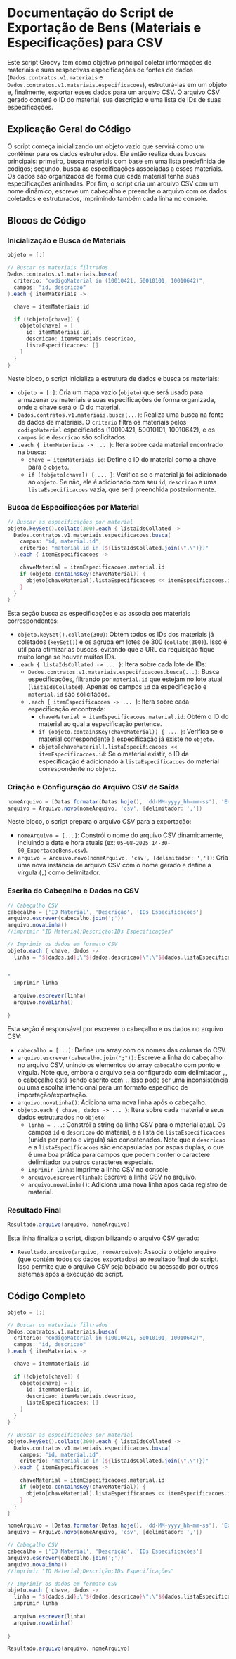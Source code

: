 # Documentação do Script de Exportação de Bens (Materiais e Especificações) para CSV

Este script Groovy tem como objetivo principal coletar informações de materiais e suas respectivas especificações de fontes de dados (`Dados.contratos.v1.materiais` e `Dados.contratos.v1.materiais.especificacoes`), estruturá-las em um objeto e, finalmente, exportar esses dados para um arquivo CSV. O arquivo CSV gerado conterá o ID do material, sua descrição e uma lista de IDs de suas especificações.

## Explicação Geral do Código

O script começa inicializando um objeto vazio que servirá como um contêiner para os dados estruturados. Ele então realiza duas buscas principais: primeiro, busca materiais com base em uma lista predefinida de códigos; segundo, busca as especificações associadas a esses materiais. Os dados são organizados de forma que cada material tenha suas especificações aninhadas. Por fim, o script cria um arquivo CSV com um nome dinâmico, escreve um cabeçalho e preenche o arquivo com os dados coletados e estruturados, imprimindo também cada linha no console.

## Blocos de Código

### Inicialização e Busca de Materiais

```groovy
objeto = [:]

// Buscar os materiais filtrados
Dados.contratos.v1.materiais.busca(
  criterio: "codigoMaterial in (10010421, 50010101, 10010642)",
  campos: "id, descricao"
).each { itemMateriais ->

  chave = itemMateriais.id

  if (!objeto[chave]) {
    objeto[chave] = [
      id: itemMateriais.id,
      descricao: itemMateriais.descricao,
      listaEspecificacoes: []
    ]
  }
}
```

Neste bloco, o script inicializa a estrutura de dados e busca os materiais:

*   `objeto = [:]`: Cria um mapa vazio (`objeto`) que será usado para armazenar os materiais e suas especificações de forma organizada, onde a chave será o ID do material.
*   `Dados.contratos.v1.materiais.busca(...)`: Realiza uma busca na fonte de dados de materiais. O `criterio` filtra os materiais pelos `codigoMaterial` especificados (10010421, 50010101, 10010642), e os `campos` `id` e `descricao` são solicitados.
*   `.each { itemMateriais -> ... }`: Itera sobre cada material encontrado na busca:
    *   `chave = itemMateriais.id`: Define o ID do material como a chave para o `objeto`.
    *   `if (!objeto[chave]) { ... }`: Verifica se o material já foi adicionado ao `objeto`. Se não, ele é adicionado com seu `id`, `descricao` e uma `listaEspecificacoes` vazia, que será preenchida posteriormente.

### Busca de Especificações por Material

```groovy
// Buscar as especificações por material
objeto.keySet().collate(300).each { listaIdsCollated ->
  Dados.contratos.v1.materiais.especificacoes.busca(
    campos: "id, material.id",
    criterio: "material.id in (${listaIdsCollated.join(\",\")})"
  ).each { itemEspecificacoes ->

    chaveMaterial = itemEspecificacoes.material.id
    if (objeto.containsKey(chaveMaterial)) {
      objeto[chaveMaterial].listaEspecificacoes << itemEspecificacoes.id
    }
  }
}
```

Esta seção busca as especificações e as associa aos materiais correspondentes:

*   `objeto.keySet().collate(300)`: Obtém todos os IDs dos materiais já coletados (`keySet()`) e os agrupa em lotes de 300 (`collate(300)`). Isso é útil para otimizar as buscas, evitando que a URL da requisição fique muito longa se houver muitos IDs.
*   `.each { listaIdsCollated -> ... }`: Itera sobre cada lote de IDs:
    *   `Dados.contratos.v1.materiais.especificacoes.busca(...)`: Busca especificações, filtrando por `material.id` que estejam no lote atual (`listaIdsCollated`). Apenas os campos `id` da especificação e `material.id` são solicitados.
    *   `.each { itemEspecificacoes -> ... }`: Itera sobre cada especificação encontrada:
        *   `chaveMaterial = itemEspecificacoes.material.id`: Obtém o ID do material ao qual a especificação pertence.
        *   `if (objeto.containsKey(chaveMaterial)) { ... }`: Verifica se o material correspondente à especificação já existe no `objeto`.
        *   `objeto[chaveMaterial].listaEspecificacoes << itemEspecificacoes.id`: Se o material existir, o ID da especificação é adicionado à `listaEspecificacoes` do material correspondente no `objeto`.

### Criação e Configuração do Arquivo CSV de Saída

```groovy
nomeArquivo = [Datas.formatar(Datas.hoje(), 'dd-MM-yyyy_hh-mm-ss'), 'ExportacaoBens.csv'].join('_')
arquivo = Arquivo.novo(nomeArquivo, 'csv', [delimitador: ','])
```

Neste bloco, o script prepara o arquivo CSV para a exportação:

*   `nomeArquivo = [...]`: Constrói o nome do arquivo CSV dinamicamente, incluindo a data e hora atuais (ex: `05-08-2025_14-30-00_ExportacaoBens.csv`).
*   `arquivo = Arquivo.novo(nomeArquivo, 'csv', [delimitador: ','])`: Cria uma nova instância de arquivo CSV com o nome gerado e define a vírgula (`,`) como delimitador.

### Escrita do Cabeçalho e Dados no CSV

```groovy
// Cabeçalho CSV
cabecalho = ['ID Material', 'Descrição', 'IDs Especificações']
arquivo.escrever(cabecalho.join(';'))
arquivo.novaLinha()
//imprimir "ID Material;Descrição;IDs Especificações"

// Imprimir os dados em formato CSV
objeto.each { chave, dados ->
  linha = "${dados.id};\"${dados.descricao}\";\"${dados.listaEspecificacoes.join(';')}\"


"
  imprimir linha
  
  arquivo.escrever(linha)
  arquivo.novaLinha()
  
}
```

Esta seção é responsável por escrever o cabeçalho e os dados no arquivo CSV:

*   `cabecalho = [...]`: Define um array com os nomes das colunas do CSV.
*   `arquivo.escrever(cabecalho.join(";"))`: Escreve a linha do cabeçalho no arquivo CSV, unindo os elementos do array `cabecalho` com ponto e vírgula. Note que, embora o arquivo seja configurado com delimitador `,`, o cabeçalho está sendo escrito com `;`. Isso pode ser uma inconsistência ou uma escolha intencional para um formato específico de importação/exportação.
*   `arquivo.novaLinha()`: Adiciona uma nova linha após o cabeçalho.
*   `objeto.each { chave, dados -> ... }`: Itera sobre cada material e seus dados estruturados no `objeto`:
    *   `linha = ...`: Constrói a string da linha CSV para o material atual. Os campos `id` e `descricao` do material, e a lista de `listaEspecificacoes` (unida por ponto e vírgula) são concatenados. Note que a `descricao` e a `listaEspecificacoes` são encapsuladas por aspas duplas, o que é uma boa prática para campos que podem conter o caractere delimitador ou outros caracteres especiais.
    *   `imprimir linha`: Imprime a linha CSV no console.
    *   `arquivo.escrever(linha)`: Escreve a linha CSV no arquivo.
    *   `arquivo.novaLinha()`: Adiciona uma nova linha após cada registro de material.

### Resultado Final

```groovy
Resultado.arquivo(arquivo, nomeArquivo)
```

Esta linha finaliza o script, disponibilizando o arquivo CSV gerado:

*   `Resultado.arquivo(arquivo, nomeArquivo)`: Associa o objeto `arquivo` (que contém todos os dados exportados) ao resultado final do script. Isso permite que o arquivo CSV seja baixado ou acessado por outros sistemas após a execução do script.

## Código Completo

```groovy
objeto = [:]

// Buscar os materiais filtrados
Dados.contratos.v1.materiais.busca(
  criterio: "codigoMaterial in (10010421, 50010101, 10010642)",
  campos: "id, descricao"
).each { itemMateriais ->

  chave = itemMateriais.id

  if (!objeto[chave]) {
    objeto[chave] = [
      id: itemMateriais.id,
      descricao: itemMateriais.descricao,
      listaEspecificacoes: []
    ]
  }
}

// Buscar as especificações por material
objeto.keySet().collate(300).each { listaIdsCollated ->
  Dados.contratos.v1.materiais.especificacoes.busca(
    campos: "id, material.id",
    criterio: "material.id in (${listaIdsCollated.join(\",\")})"
  ).each { itemEspecificacoes ->

    chaveMaterial = itemEspecificacoes.material.id
    if (objeto.containsKey(chaveMaterial)) {
      objeto[chaveMaterial].listaEspecificacoes << itemEspecificacoes.id
    }
  }
}

nomeArquivo = [Datas.formatar(Datas.hoje(), 'dd-MM-yyyy_hh-mm-ss'), 'ExportacaoBens.csv'].join('_')
arquivo = Arquivo.novo(nomeArquivo, 'csv', [delimitador: ','])

// Cabeçalho CSV
cabecalho = ['ID Material', 'Descrição', 'IDs Especificações']
arquivo.escrever(cabecalho.join(';'))
arquivo.novaLinha()
//imprimir "ID Material;Descrição;IDs Especificações"

// Imprimir os dados em formato CSV
objeto.each { chave, dados ->
  linha = "${dados.id};\"${dados.descricao}\";\"${dados.listaEspecificacoes.join(';')}\"
  imprimir linha
  
  arquivo.escrever(linha)
  arquivo.novaLinha()
  
}

Resultado.arquivo(arquivo, nomeArquivo)
```

